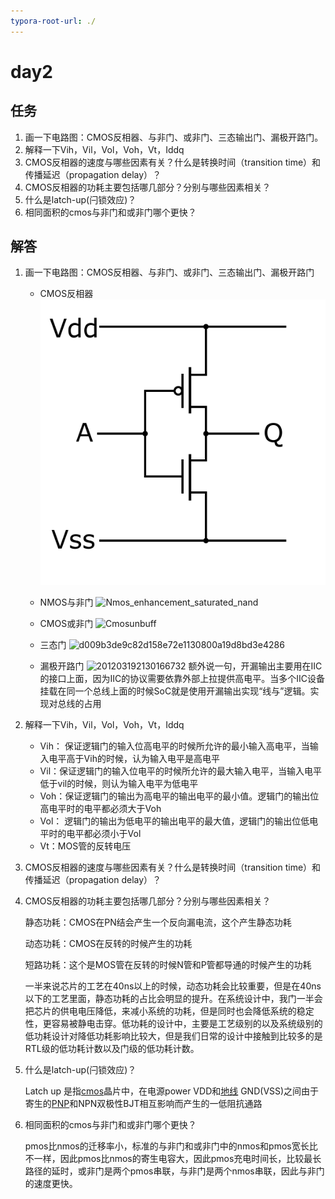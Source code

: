 ```yaml
---
typora-root-url: ./
---
```


# day2

## 任务

1. 画一下电路图：CMOS反相器、与非门、或非门、三态输出门、漏极开路门。
2. 解释一下Vih，Vil，Vol，Voh，Vt，Iddq
3. CMOS反相器的速度与哪些因素有关？什么是转换时间（transition time）和传播延迟（propagation delay）？
4. CMOS反相器的功耗主要包括哪几部分？分别与哪些因素相关？
5. 什么是latch-up(闩锁效应)？
6. 相同面积的cmos与非门和或非门哪个更快？

## 解答

1. 画一下电路图：CMOS反相器、与非门、或非门、三态输出门、漏极开路门
   + CMOS反相器
![CMOS_Inverter](./CMOS_Inverter.svg)
	
	+ NMOS与非门
![Nmos_enhancement_saturated_nand](/Nmos_enhancement_saturated_nand.svg)

	+ CMOS或非门
   ![Cmosunbuff](/Cmosunbuff.png)

	+ 三态门
![d009b3de9c82d158e72e1130800a19d8bd3e4286](/d009b3de9c82d158e72e1130800a19d8bd3e4286.jpg)
	
	+ 漏极开路门
![201203192130166732](/201203192130166732.png)
额外说一句，开漏输出主要用在IIC的接口上面，因为IIC的协议需要依靠外部上拉提供高电平。当多个IIC设备挂载在同一个总线上面的时候SoC就是使用开漏输出实现“线与”逻辑。实现对总线的占用

2. 解释一下Vih，Vil，Vol，Voh，Vt，Iddq
    + Vih： 保证逻辑门的输入位高电平的时候所允许的最小输入高电平，当输入电平高于Vih的时候，认为输入电平是高电平
    + Vil：保证逻辑门的输入位电平的时候所允许的最大输入电平，当输入电平低于vil的时候，则认为输入电平为低电平
    + Voh：保证逻辑门的输出为高电平的输出电平的最小值。逻辑门的输出位高电平时的电平都必须大于Voh
    + Vol： 逻辑门的输出为低电平的输出电平的最大值，逻辑门的输出位低电平时的电平都必须小于Vol
    + Vt：MOS管的反转电压
    
3. CMOS反相器的速度与哪些因素有关？什么是转换时间（transition time）和传播延迟（propagation delay）？

    

4. CMOS反相器的功耗主要包括哪几部分？分别与哪些因素相关？

    静态功耗：CMOS在PN结会产生一个反向漏电流，这个产生静态功耗

    动态功耗：CMOS在反转的时候产生的功耗

    短路功耗：这个是MOS管在反转的时候N管和P管都导通的时候产生的功耗

    一半来说芯片的工艺在40ns以上的时候，动态功耗会比较重要，但是在40ns以下的工艺里面，静态功耗的占比会明显的提升。在系统设计中，我门一半会把芯片的供电电压降低，来减小系统的功耗，但是同时也会降低系统的稳定性，更容易被静电击穿。低功耗的设计中，主要是工艺级别的以及系统级别的低功耗设计对降低功耗影响比较大，但是我们日常的设计中接触到比较多的是RTL级的低功耗计数以及门级的低功耗计数。

5. 什么是latch-up(闩锁效应)？

    Latch up 是指[cmos](https://baike.baidu.com/item/cmos)晶片中，在电源power VDD和[地线](https://baike.baidu.com/item/地线/9752703) GND(VSS)之间由于寄生的[PNP](https://baike.baidu.com/item/PNP)和NPN双极性BJT相互影响而产生的一低阻抗通路

6. 相同面积的cmos与非门和或非门哪个更快？

    pmos比nmos的迁移率小，标准的与非门和或非门中的nmos和pmos宽长比不一样，因此pmos比nmos的寄生电容大，因此pmos充电时间长，比较最长路径的延时，或非门是两个pmos串联，与非门是两个nmos串联，因此与非门的速度更快。